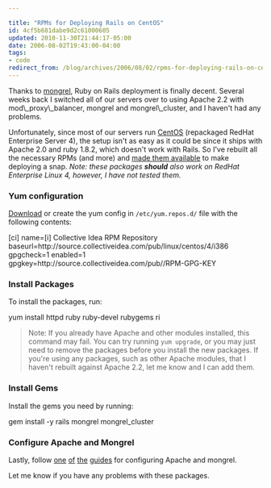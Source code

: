 ```yaml
---

title: "RPMs for Deploying Rails on CentOS"
id: 4cf5b681dabe9d2c61000605
updated: 2010-11-30T21:44:17-05:00
date: 2006-08-02T19:43:00-04:00
tags:
- code
redirect_from: /blog/archives/2006/08/02/rpms-for-deploying-rails-on-centos/
---
```


<p>
Thanks to <a href="http://mongrel.rubyforge.org/">mongrel</a>, Ruby on Rails deployment is finally decent. Several weeks back I switched all of our servers over to using Apache 2.2 with mod\_proxy\_balancer, mongrel and mongrel\_cluster, and I haven't had any problems.

</p>
<p>
Unfortunately, since most of our servers run <a href="http://www.centos.org">CentOS</a> (repackaged RedHat Enterprise Server 4), the setup isn't as easy as it could be since it ships with Apache 2.0 and ruby 1.8.2, which doesn't work with Rails. So I've rebuilt all the necessary RPMs (and more) and <a href="http://source.collectiveidea.com/pub/linux/centos/4/i386">made them available</a> to make deploying a snap. <em>Note: these packages <strong>should</strong> also work on RedHat Enterprise Linux 4, however, I have not tested them.</em>

</p>
<h3>
Yum configuration

</h3>
<p>
<a href="http://source.collectiveidea.com/pub/linux/centos/4/i386/ci.repo" title="[i] Collective Idea yum configuration file for CentOS 4">Download</a> or create the yum config in <code>/etc/yum.repos.d/</code> file with the following contents:

</p>
    [ci]
    name=[i] Collective Idea RPM Repository
    baseurl=http://source.collectiveidea.com/pub/linux/centos/4/i386
    gpgcheck=1
    enabled=1
    gpgkey=http://source.collectiveidea.com/pub//RPM-GPG-KEY

<h3>
Install Packages

</h3>
<p>
To install the packages, run:

</p>
    yum install httpd ruby ruby-devel rubygems ri

<blockquote>
Note: If you already have Apache and other modules installed, this command may fail. You can try running <code>yum upgrade</code>, or you may just need to remove the packages before you install the new packages. If you're using any packages, such as other Apache modules, that I haven't rebuilt against Apache 2.2, let me know and I can add them.

</blockquote>
<h3>
Install Gems

</h3>
<p>
Install the gems you need by running:

</p>
    gem install -y rails mongrel mongrel_cluster

<h3>
Configure Apache and Mongrel

</h3>
<p>
Lastly, follow <a href="http://mongrel.rubyforge.org/docs/mongrel_cluster.html">one</a> <a href="https://web.archive.org/web/20060812140230/http://blog.innerewut.de/articles/2006/04/21/scaling-rails-with-apache-2-2-mod_proxy_balancer-and-mongrel">of</a> <a href="http://blog.innerewut.de/articles/2006/06/21/mongrel-and-rails-behind-apache-2-2-and-ssl">the</a> <a href="http://fluxura.com/articles/2006/05/19/apache-for-static-and-mongrel-for-rails-with-mod_deflate-and-capistrano-support">guides</a> for configuring Apache and mongrel.

</p>
<p>
Let me know if you have any problems with these packages.

</p>
